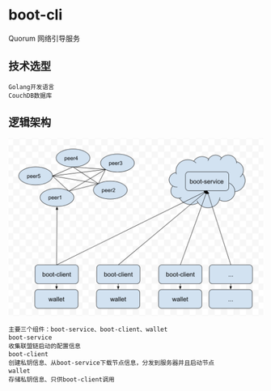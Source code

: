 # boot-cli
Quorum 网络引导服务

## 技术选型
```
Golang开发语言
CouchDB数据库
```

## 逻辑架构
![逻辑架构](./img.png)
```
主要三个组件：boot-service、boot-client、wallet
boot-service
收集联盟链启动的配置信息
boot-client
创建私钥信息、从boot-service下载节点信息，分发到服务器并且启动节点
wallet
存储私钥信息、只供boot-client调用
```

